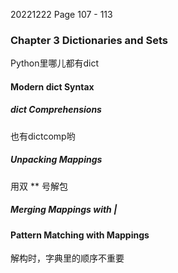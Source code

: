 20221222    Page 107 - 113

### Chapter 3 Dictionaries and Sets
Python里哪儿都有dict

#### Modern dict Syntax

##### dict Comprehensions

也有dictcomp哟


##### Unpacking Mappings

用双 \*\* 号解包

##### Merging Mappings with |


#### Pattern Matching with Mappings
解构时，字典里的顺序不重要
